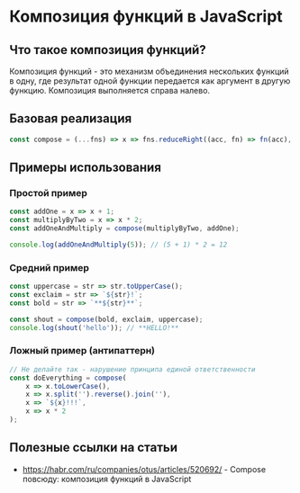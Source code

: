 # Композиция функций в JavaScript

## Что такое композиция функций?
Композиция функций - это механизм объединения нескольких функций в одну, где результат одной функции передается как аргумент в другую функцию. Композиция выполняется справа налево.

## Базовая реализация
```javascript
const compose = (...fns) => x => fns.reduceRight((acc, fn) => fn(acc), x);
```

## Примеры использования

### Простой пример
```javascript
const addOne = x => x + 1;
const multiplyByTwo = x => x * 2;
const addOneAndMultiply = compose(multiplyByTwo, addOne);

console.log(addOneAndMultiply(5)); // (5 + 1) * 2 = 12
```

### Средний пример
```javascript
const uppercase = str => str.toUpperCase();
const exclaim = str => `${str}!`;
const bold = str => `**${str}**`;

const shout = compose(bold, exclaim, uppercase);
console.log(shout('hello')); // **HELLO!**
```

### Ложный пример (антипаттерн)
```javascript
// Не делайте так - нарушение принципа единой ответственности
const doEverything = compose(
    x => x.toLowerCase(),
    x => x.split('').reverse().join(''),
    x => `${x}!!!`,
    x => x * 2
);
```

## Полезные ссылки на статьи
- https://habr.com/ru/companies/otus/articles/520692/ - Compose повсюду: композиция функций в JavaScript

